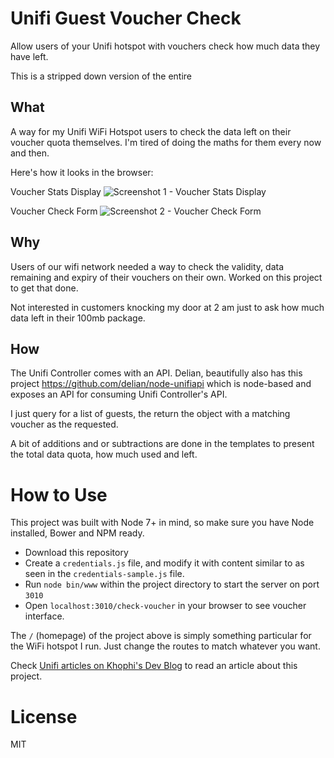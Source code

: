 # Unifi Guest Voucher Check

Allow users of your Unifi hotspot with vouchers check how much data they have left.

This is a stripped down version of the entire 

## What

A way for my Unifi WiFi Hotspot users to check the data left on their voucher quota themselves. I'm tired of doing the maths for them every now and then.

Here's how it looks in the browser:

Voucher Stats Display
![Screenshot 1 - Voucher Stats Display](http://i.imgur.com/zcY02bb.png)

Voucher Check Form
![Screenshot 2 - Voucher Check Form](http://i.imgur.com/YKzLWiC.png)

## Why

Users of our wifi network needed a way to check the validity, data remaining and expiry of their vouchers on their own. Worked on this project to get that done.

Not interested in customers knocking my door at 2 am just to ask how much data left in their 100mb package.

## How

The Unifi Controller comes with an API. Delian, beautifully also has this project https://github.com/delian/node-unifiapi which is node-based and exposes an API for consuming Unifi Controller's API.

I just query for a list of guests, the return the object with a matching voucher as the requested.

A bit of additions and or subtractions are done in the templates to present the total data quota, how much used and left.

# How to Use

This project was built with Node 7+ in mind, so make sure you have Node installed, Bower and NPM ready.

 - Download this repository
 - Create a `credentials.js` file, and modify it with content similar to as seen in the `credentials-sample.js` file.
 - Run `node bin/www` within the project directory to start the server on port `3010`
 - Open `localhost:3010/check-voucher` in your browser to see voucher interface.

The `/` (homepage) of the project above is simply something particular for the WiFi hotspot I run. Just change the routes to match whatever you want.

Check [Unifi articles on Khophi's Dev Blog](https://blog.khophi.co/tag/unifi) to read an article about this project.


# License

MIT